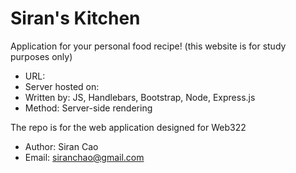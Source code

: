 # Siran's Kitchen

Application for your personal food recipe! (this website is for study purposes only)

- URL:
- Server hosted on:
- Written by: JS, Handlebars, Bootstrap, Node, Express.js
- Method: Server-side rendering

The repo is for the web application designed for Web322

- Author: Siran Cao
- Email: siranchao@gmail.com
